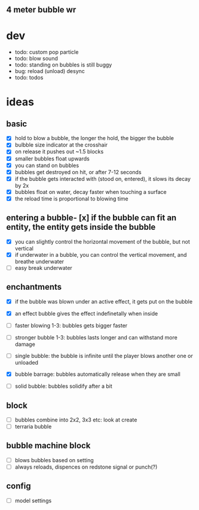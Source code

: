4 meter bubble wr
------

# dev

- todo: custom pop particle
- todo: blow sound
- todo: standing on bubbles is still buggy
- bug: reload (unload) desync
- todo: todos

# ideas

## basic
- [x] hold to blow a bubble, the longer the hold, the bigger the bubble
- [x] bulbble size indicator at the crosshair
- [x] on release it pushes out ~1.5 blocks
- [x] smaller bubbles float upwards
- [x] you can stand on bubbles
- [x] bubbles get destroyed on hit, or after 7-12 seconds
- [x] if the bubble gets interacted with (stood on, entered), it slows its decay by 2x
- [x] bubbles float on water, decay faster when touching a surface
- [x] the reload time is proportional to blowing time

## entering a bubble- [x] if the bubble can fit an entity, the entity gets inside the bubble
- [x] you can slightly control the horizontal movement of the bubble, but not vertical
- [x] if underwater in a bubble, you can control the vertical movement, and breathe underwater
- [ ] easy break underwater

## enchantments
- [x] if the bubble was blown under an active effect, it gets put on the bubble
- [x] an effect bubble gives the effect indefinetally when inside

- [ ] faster blowing 1-3: bubbles gets bigger faster
- [ ] stronger bubble 1-3: bubbles lasts longer and can withstand more damage
- [ ] single bubble: the bubble is infinite until the player blows another one or unloaded
- [x] bubble barrage: bubbles automatically release when they are small
- [ ] solid bubble: bubbles solidify after a bit

## block
- [ ] bubbles combine into 2x2, 3x3 etc: look at create
- [ ] terraria bubble
  
## bubble machine block
- [ ] blows bubbles based on setting
- [ ] always reloads, dispences on redstone signal or punch(?)

## config
- [ ] model settings
